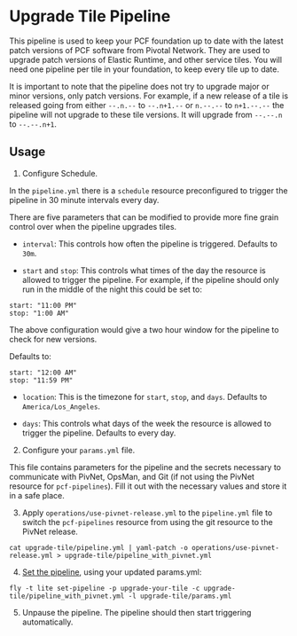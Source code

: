 # Upgrade Tile Pipeline

This pipeline is used to keep your PCF foundation up to date with the latest
patch versions of PCF software from Pivotal Network. They are used to upgrade patch versions of Elastic Runtime, and other service tiles. You will need one
pipeline per tile in your foundation, to keep every tile up to date. 

It is important to note that the pipeline does not try to upgrade major or
minor versions, only patch versions. For example, if a new release of a tile
is released going from either `--.n.--` to `--.n+1.--` or `n.--.--` to
`n+1.--.--` the pipeline will not upgrade to these tile versions. It will
upgrade from `--.--.n` to `--.--.n+1`.

## Usage

1. Configure Schedule.

In the `pipeline.yml` there is a `schedule` resource preconfigured to trigger
the pipeline in 30 minute intervals every day.

There are five parameters that can be modified to provide more fine grain
control over when the pipeline upgrades tiles.

* `interval`: This controls how often the pipeline is triggered. Defaults to
`30m`.

* `start` and `stop`: This controls what times of the day the resource is
allowed to trigger the pipeline. For example, if the pipeline should only
run in the middle of the night this could be set to:

```
start: "11:00 PM"
stop: "1:00 AM"
```

The above configuration would give a two hour window for the pipeline to
check for new versions.

Defaults to:

```
start: "12:00 AM"
stop: "11:59 PM"
```

* `location`: This is the timezone for `start`, `stop`, and `days`. Defaults
to `America/Los_Angeles`.

* `days`: This controls what days of the week the resource is allowed to trigger
the pipeline. Defaults to every day.

2. Configure your `params.yml` file.

This file contains parameters for the pipeline and the secrets necessary to
communicate with PivNet, OpsMan, and Git (if not using the PivNet resource
for `pcf-pipelines`). Fill it out with the necessary values and store it in
a safe place.

3. Apply `operations/use-pivnet-release.yml` to the `pipeline.yml` file to
switch the `pcf-pipelines` resource from using the git resource to the PivNet
release.

```
cat upgrade-tile/pipeline.yml | yaml-patch -o operations/use-pivnet-release.yml > upgrade-tile/pipeline_with_pivnet.yml
```


4. [Set the pipeline](http://concourse.ci/single-page.html#fly-set-pipeline), using your updated params.yml:

```
fly -t lite set-pipeline -p upgrade-your-tile -c upgrade-tile/pipeline_with_pivnet.yml -l upgrade-tile/params.yml
```

5. Unpause the pipeline. The pipeline should then start triggering automatically.
